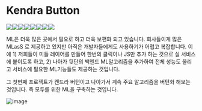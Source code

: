 # Kendra Button

[![](https://sourcerer.io/fame/hunkim/awskrug/kendra-button/images/0)](https://sourcerer.io/fame/hunkim/awskrug/kendra-button/links/0)[![](https://sourcerer.io/fame/hunkim/awskrug/kendra-button/images/1)](https://sourcerer.io/fame/hunkim/awskrug/kendra-button/links/1)[![](https://sourcerer.io/fame/hunkim/awskrug/kendra-button/images/2)](https://sourcerer.io/fame/hunkim/awskrug/kendra-button/links/2)[![](https://sourcerer.io/fame/hunkim/awskrug/kendra-button/images/3)](https://sourcerer.io/fame/hunkim/awskrug/kendra-button/links/3)[![](https://sourcerer.io/fame/hunkim/awskrug/kendra-button/images/4)](https://sourcerer.io/fame/hunkim/awskrug/kendra-button/links/4)[![](https://sourcerer.io/fame/hunkim/awskrug/kendra-button/images/5)](https://sourcerer.io/fame/hunkim/awskrug/kendra-button/links/5)[![](https://sourcerer.io/fame/hunkim/awskrug/kendra-button/images/6)](https://sourcerer.io/fame/hunkim/awskrug/kendra-button/links/6)[![](https://sourcerer.io/fame/hunkim/awskrug/kendra-button/images/7)](https://sourcerer.io/fame/hunkim/awskrug/kendra-button/links/7)

ML은 더욱 많은 곳에서 필요로 하고 더욱 보편화 되고 있습니다. 회사들이게 많은 MLasS 로 제공하고 있지만 아직은 개발자들에게도 사용하기가 어렵고 복잡합니다. 이에 1) 저희들이 미들 레이어를 만들어 한번의 클릭이나 JS만 추가 하는 것으로 실 서비스에 붙이도록 하고, 2) 나아가 뒷단의 백엔드 ML알고리즘을 추가하여 전체 성능도 올리고 서비스에 필요한 ML기능들도 제공하는 것입니다.

그 첫번째 프로젝트가 켄드라 버턴이고 나아가서 계속 주요 알고리즘을 버턴화 해보는 것입니다. 즉  모두를 위한 ML을 구축하는 것입니다. 

![image](https://github.com/awskrug/kendra-button/blob/master/images/image.png)

